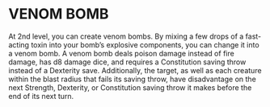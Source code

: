 # VENOM BOMB

At 2nd level, you can create venom bombs. By mixing a few drops of a fast-acting toxin into your bomb’s explosive components, you can change it into a venom bomb. A venom bomb deals poison damage instead of fire damage, has d8 damage dice, and requires a Constitution saving throw instead of a Dexterity save. Additionally, the target, as well as each creature within the blast radius that fails its saving throw, have disadvantage on the next Strength, Dexterity, or Constitution saving throw it makes before the end of its next turn.
